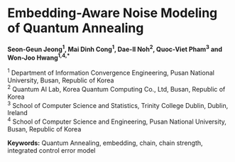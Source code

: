 # Embedding-Aware Noise Modeling of Quantum Annealing

**Seon-Geun Jeong<sup>1</sup>, Mai Dinh Cong<sup>1</sup>, Dae-Il Noh<sup>2</sup>, Quoc-Viet Pham<sup>3</sup> and Won-Joo Hwang<sup>1,4,*</sup>**

<sup>1</sup> Department of Information Convergence Engineering, Pusan National University, Busan, Republic of Korea  
<sup>2</sup> Quantum AI Lab, Korea Quantum Computing Co., Ltd, Busan, Republic of Korea  
<sup>3</sup> School of Computer Science and Statistics, Trinity College Dublin, Dublin, Ireland  
<sup>4</sup> School of Computer Science and Engineering, Pusan National University, Busan, Republic of Korea  

**Keywords:** Quantum Annealing, embedding, chain, chain strength, integrated control error model
